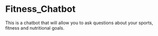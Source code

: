 # Fitness_Chatbot
This is a chatbot that will allow you to ask questions about your sports, fitness and nutritional goals.
